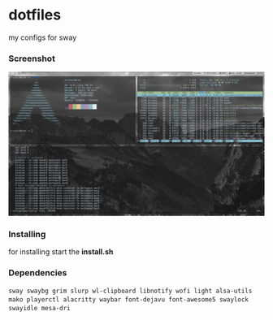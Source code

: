 # dotfiles
my configs for sway
### Screenshot
![screenshot](screenshot.png)
### Installing
for installing start the **install.sh**
### Dependencies
`sway swaybg grim slurp wl-clipboard libnotify wofi light alsa-utils mako playerctl alacritty waybar font-dejavu font-awesome5 swaylock swayidle mesa-dri`
